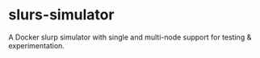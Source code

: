 # slurs-simulator
A Docker slurp simulator with single and multi-node support for testing &amp; experimentation.
